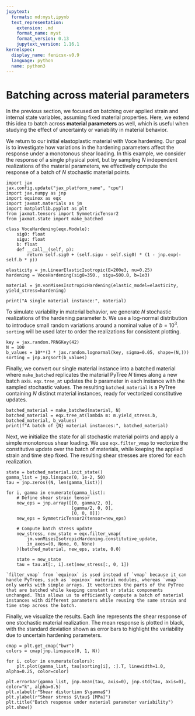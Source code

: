 ```yaml
---
jupytext:
  formats: md:myst,ipynb
  text_representation:
    extension: .md
    format_name: myst
    format_version: 0.13
    jupytext_version: 1.16.1
kernelspec:
  display_name: fenicsx-v0.9
  language: python
  name: python3
---
```


# Batching across material parameters

In the previous section, we focused on batching over applied strain and internal state variables, assuming fixed material properties. Here, we extend this idea to batch across **material parameters** as well, which is useful when studying the effect of uncertainty or variability in material behavior.  

We return to our initial elastoplastic material with Voce hardening. Our goal is to investigate how variations in the hardening parameters affect the response under a monotonous shear loading. In this example, we consider the response of a single physical point, but by sampling $N$ independent realizations of the material parameters, we effectively compute the response of a batch of $N$ stochastic material points.

```{code-cell} ipython3
import jax
jax.config.update("jax_platform_name", "cpu")
import jax.numpy as jnp
import equinox as eqx
import jaxmat.materials as jm
import matplotlib.pyplot as plt
from jaxmat.tensors import SymmetricTensor2
from jaxmat.state import make_batched

class VoceHardening(eqx.Module):
    sig0: float
    sigu: float
    b: float
    def __call__(self, p):
        return self.sig0 + (self.sigu - self.sig0) * (1 - jnp.exp(-self.b * p))

elasticity = jm.LinearElasticIsotropic(E=200e3, nu=0.25)
hardening = VoceHardening(sig0=350., sigu=500.0, b=1e3)

material = jm.vonMisesIsotropicHardening(elastic_model=elasticity, yield_stress=hardening)

print("A single material instance:", material)
```

To simulate variability in material behavior, we generate $N$ stochastic realizations of the hardening parameter $b$. We use a log-normal distribution to introduce small random variations around a nominal value of $b=10^3$. `sorting` will be used later to order the realizations for consistent plotting.

```{code-cell} ipython3
key = jax.random.PRNGKey(42)
N = 100
b_values = 10**(3 * jax.random.lognormal(key, sigma=0.05, shape=(N,)))
sorting = jnp.argsort(b_values)
```

Finally, we convert our single material instance into a batched material where `make_batched` replicates the material PyTree $N$ times along a new batch axis. `eqx.tree_at` updates the $b$ parameter in each instance with the sampled stochastic values.
The resulting `batched_material` is a PyTree containing $N$ distinct material instances, ready for vectorized constitutive updates.

```{code-cell} ipython3
batched_material = make_batched(material, N)
batched_material = eqx.tree_at(lambda m: m.yield_stress.b, batched_material, b_values)
print(f"A batch of {N} material instances:", batched_material)
```

Next, we initialize the state for all stochastic material points and apply a simple monotonous shear loading. We use `eqx.filter_vmap` to vectorize the constitutive update over the batch of materials, while keeping the applied strain and time step fixed. The resulting shear stresses are stored for each realization.

```{code-cell} ipython3
state = batched_material.init_state()
gamma_list = jnp.linspace(0, 1e-2, 50)
tau = jnp.zeros((N, len(gamma_list)))

for i, gamma in enumerate(gamma_list):
    # Define shear strain tensor
    new_eps = jnp.array([[0, gamma/2, 0], 
                         [gamma/2, 0, 0], 
                         [0, 0, 0]])
    new_eps = SymmetricTensor2(tensor=new_eps)
    
    # Compute batch stress update
    new_stress, new_state = eqx.filter_vmap(
        jm.vonMisesIsotropicHardening.constitutive_update,
        in_axes=(0, None, 0, None)
    )(batched_material, new_eps, state, 0.0)
    
    state = new_state
    tau = tau.at[:, i].set(new_stress[:, 0, 1])
```

```{note}
`filter_vmap` from `equinox` is used instead of `vmap` because it can handle PyTrees, such as `equinox` material modules, whereas `vmap` only works with simple arrays. It vectorizes the parts of the PyTree that are batched while keeping constant or static components unchanged. This allows us to efficiently compute a batch of material instances with different parameters while reusing the same strain and time step across the batch.
```

Finally, we visualize the results. Each line represents the shear response of one stochastic material realization. The mean response is plotted in black, with the standard deviation shown as error bars to highlight the variability due to uncertain hardening parameters.

```{code-cell} ipython3
cmap = plt.get_cmap("bwr")
colors = cmap(jnp.linspace(0, 1, N))

for i, color in enumerate(colors):
    plt.plot(gamma_list, tau[sorting[i], :].T, linewidth=1.0, alpha=0.25, color=color)

plt.errorbar(gamma_list, jnp.mean(tau, axis=0), jnp.std(tau, axis=0), color="k", alpha=0.5)
plt.xlabel(r"Shear distortion $\gamma$")
plt.ylabel(r"Shear stress $\tau$ [MPa]")
plt.title("Batch response under material parameter variability")
plt.show()
```
